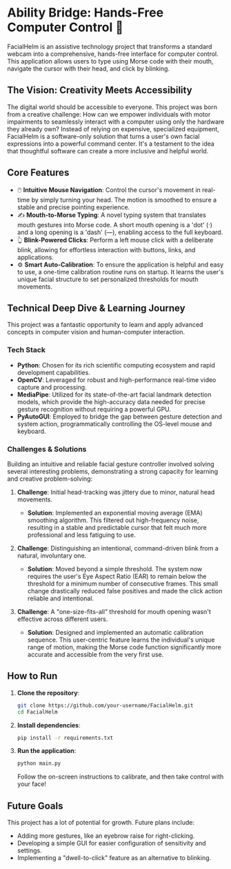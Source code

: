 # **Ability Bridge**: Hands-Free Computer Control 🚀

FacialHelm is an assistive technology project that transforms a standard webcam into a comprehensive, hands-free interface for computer control. This application allows users to type using Morse code with their mouth, navigate the cursor with their head, and click by blinking.

## The Vision: Creativity Meets Accessibility

The digital world should be accessible to everyone. This project was born from a creative challenge: How can we empower individuals with motor impairments to seamlessly interact with a computer using only the hardware they already own? Instead of relying on expensive, specialized equipment, FacialHelm is a software-only solution that turns a user's own facial expressions into a powerful command center. It's a testament to the idea that thoughtful software can create a more inclusive and helpful world.

## Core Features

- 🖱️ **Intuitive Mouse Navigation**: Control the cursor's movement in real-time by simply turning your head. The motion is smoothed to ensure a stable and precise pointing experience.
- ✍️ **Mouth-to-Morse Typing**: A novel typing system that translates mouth gestures into Morse code. A short mouth opening is a 'dot' (·) and a long opening is a 'dash' (—), enabling access to the full keyboard.
- 👆 **Blink-Powered Clicks**: Perform a left mouse click with a deliberate blink, allowing for effortless interaction with buttons, links, and applications.
- ⚙️ **Smart Auto-Calibration**: To ensure the application is helpful and easy to use, a one-time calibration routine runs on startup. It learns the user's unique facial structure to set personalized thresholds for mouth movements.

## Technical Deep Dive & Learning Journey

This project was a fantastic opportunity to learn and apply advanced concepts in computer vision and human-computer interaction.

### Tech Stack

- **Python**: Chosen for its rich scientific computing ecosystem and rapid development capabilities.
- **OpenCV**: Leveraged for robust and high-performance real-time video capture and processing.
- **MediaPipe**: Utilized for its state-of-the-art facial landmark detection models, which provide the high-accuracy data needed for precise gesture recognition without requiring a powerful GPU.
- **PyAutoGUI**: Employed to bridge the gap between gesture detection and system action, programmatically controlling the OS-level mouse and keyboard.

### Challenges & Solutions

Building an intuitive and reliable facial gesture controller involved solving several interesting problems, demonstrating a strong capacity for learning and creative problem-solving:

1. **Challenge**: Initial head-tracking was jittery due to minor, natural head movements.

   - **Solution**: Implemented an exponential moving average (EMA) smoothing algorithm. This filtered out high-frequency noise, resulting in a stable and predictable cursor that felt much more professional and less fatiguing to use.

2. **Challenge**: Distinguishing an intentional, command-driven blink from a natural, involuntary one.

   - **Solution**: Moved beyond a simple threshold. The system now requires the user's Eye Aspect Ratio (EAR) to remain below the threshold for a minimum number of consecutive frames. This small change drastically reduced false positives and made the click action reliable and intentional.

3. **Challenge**: A "one-size-fits-all" threshold for mouth opening wasn't effective across different users.

   - **Solution**: Designed and implemented an automatic calibration sequence. This user-centric feature learns the individual's unique range of motion, making the Morse code function significantly more accurate and accessible from the very first use.

## How to Run

1. **Clone the repository**:

   ```bash
   git clone https://github.com/your-username/FacialHelm.git
   cd FacialHelm
   ```

2. **Install dependencies**:

   ```bash
   pip install -r requirements.txt
   ```

3. **Run the application**:

   ```bash
   python main.py
   ```

   Follow the on-screen instructions to calibrate, and then take control with your face!

## Future Goals

This project has a lot of potential for growth. Future plans include:

- Adding more gestures, like an eyebrow raise for right-clicking.
- Developing a simple GUI for easier configuration of sensitivity and settings.
- Implementing a "dwell-to-click" feature as an alternative to blinking.
